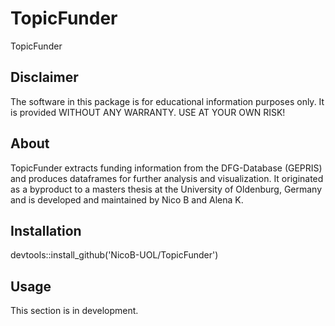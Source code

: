 # TopicFunder
TopicFunder

## Disclaimer
The software in this package is for educational information purposes only. It is provided WITHOUT ANY WARRANTY.
USE AT YOUR OWN RISK! 

## About
TopicFunder extracts funding information from the DFG-Database (GEPRIS) and produces dataframes for further analysis and visualization.
It originated as a byproduct to a masters thesis at the University of Oldenburg, Germany and is developed and maintained by Nico B and Alena K.


## Installation 
devtools::install_github('NicoB-UOL/TopicFunder')

## Usage
This section is in development.
